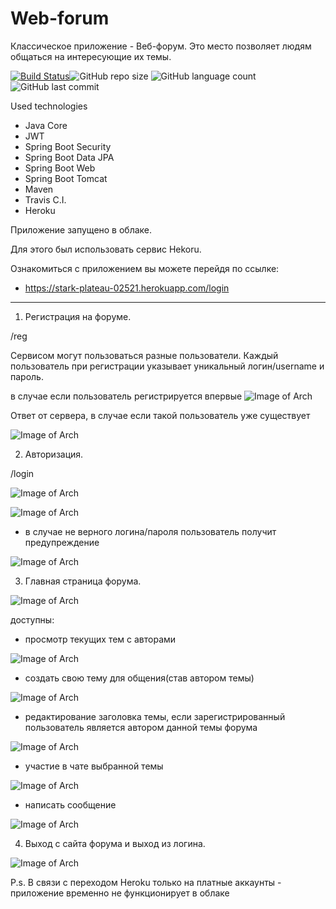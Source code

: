 # Web-forum

Классическое приложение - Веб-форум. 
Это место позволяет людям общаться на интересующие их темы.

[![Build Status](https://app.travis-ci.com/GrandEmetak/web-forum.svg?branch=main)](https://app.travis-ci.com/GrandEmetak/web-forum)![GitHub repo size](https://img.shields.io/github/repo-size/GrandEmetak/web-forum)
![GitHub language count](https://img.shields.io/github/languages/count/GrandEmetak/web-forum?logo=github)
![GitHub last commit](https://img.shields.io/github/last-commit/GrandEmetak/web-forum?logo=github)

Used technologies

- Java Core
- JWT
- Spring Boot Security
- Spring Boot Data JPA
- Spring Boot Web
- Spring Boot Tomcat
- Maven
- Travis C.I.
- Heroku

Приложение запущено в облаке. 

Для этого был использовать сервис Hekoru.

Ознакомиться с приложением вы можете перейдя по ссылке:


 - https://stark-plateau-02521.herokuapp.com/login

______________________________________________

1. Регистрация на форуме.
 
 /reg

Сервисом могут пользоваться разные пользователи.
Каждый пользователь при регистрации указывает уникальный логин/username и пароль.

в случае если пользователь регистрируется впервые
![Image of Arch](https://github.com/GrandEmetak/web-forum/blob/main/image/Screenshot_1.jpg)

Ответ от сервера, в случае если такой пользователь уже существует

![Image of Arch](https://github.com/GrandEmetak/web-forum/blob/main/image/Screenshot_2.jpg)

2. Авторизация.

 /login

![Image of Arch](https://github.com/GrandEmetak/web-forum/blob/main/image/Screenshot_3.jpg)


![Image of Arch](https://github.com/GrandEmetak/web-forum/blob/main/image/Screenshot_4.jpg)

 - в случае не верного логина/пароля пользователь получит предупреждение

![Image of Arch](https://github.com/GrandEmetak/web-forum/blob/main/image/Screenshot_9.jpg)

3. Главная страница форума.

![Image of Arch](https://github.com/GrandEmetak/web-forum/blob/main/image/Screenshot_5.jpg)

доступны:

   - просмотр текущих тем с авторами

![Image of Arch](https://github.com/GrandEmetak/web-forum/blob/main/image/Screenshot_5.jpg)

   - создать свою тему для общения(став автором темы)

![Image of Arch](https://github.com/GrandEmetak/web-forum/blob/main/image/Screenshot_10.jpg)

   - редактирование заголовка темы, если зарегистрированный пользователь является автором данной темы форума 

![Image of Arch](https://github.com/GrandEmetak/web-forum/blob/main/image/Screenshot_11.jpg)

   - участие в чате выбранной темы

![Image of Arch](https://github.com/GrandEmetak/web-forum/blob/main/image/Screenshot_6.jpg)

   - написать сообщение 

![Image of Arch](https://github.com/GrandEmetak/web-forum/blob/main/image/Screenshot_7.jpg)


4. Выход с сайта форума и выход из логина.

![Image of Arch](https://github.com/GrandEmetak/web-forum/blob/main/image/Screenshot_8.jpg)

P.s. В связи с переходом Heroku только на платные аккаунты - приложение временно не функционирует в облаке

